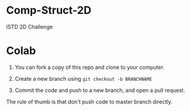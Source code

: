 # Comp-Struct-2D
ISTD 2D Challenge

# Colab

1. You can fork a copy of this repo and clone to your computer. 

2. Create a new branch using `git checkout -b BRANCHNAME`

3. Commit the code and push to a new branch, and open a pull request.

The rule of thumb is that don't push code to master branch directly.
